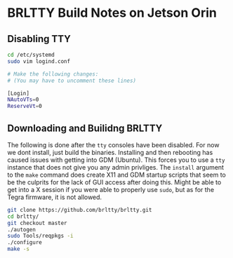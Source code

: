 # BRLTTY Build Notes on Jetson Orin

## Disabling TTY

```bash
cd /etc/systemd
sudo vim logind.conf

# Make the following changes:
# (You may have to uncomment these lines)

[Login]
NAutoVTs=0
ReserveVt=0
```

## Downloading and Builidng BRLTTY
The following is done after the ```tty``` consoles have been disabled. For now we dont install, just build the binaries. Installing and then rebooting has caused issues with getting into GDM (Ubuntu). This forces you to use a ```tty``` instance that does not give you any admin privliges. The ```install``` argument to the ```make``` command does create X11 and GDM startup scripts that seem to be the culprits for the lack of GUI access after doing this. Might be able to get into a X session if you were able to properly use ```sudo```, but as for the Tegra firmware, it is not allowed.

```bash
git clone https://github.com/brltty/brltty.git
cd brltty/
git checkout master
./autogen
sudo Tools/reqpkgs -i
./configure
make -s
```
